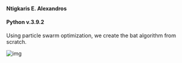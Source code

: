 #### Ntigkaris E. Alexandros
#### Python v.3.9.2

Using particle swarm optimization, we create the bat algorithm from scratch.

![img](https://github.com/ntigkaris/swarm_intelligence/assets/87975862/498542a0-7c38-4624-8e8a-3e523309a1b3)
